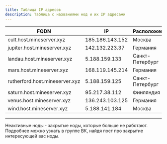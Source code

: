 ```yaml
---
title: Таблица IP адресов
description: Таблица с названиями нод и их IP адресами 
---
```


| FQDN                           | IP              | Расположение    | Активна |
|--------------------------------|-----------------|-----------------|---------|
| cult.host.mineserver.xyz       | 185.186.143.152 | Москва          | Да      |
| jupiter.host.mineserver.xyz    | 142.132.223.37  | Германия        | Да      |
| landau.host.mineserver.xyz     | 5.188.159.133   | Санкт-Петербург | Да      |
| mars.host.mineserver.xyz       | 168.119.145.214 | Германия        | Да      |
| rutherford.host.mineserver.xyz | 5.188.159.125   | Санкт-Петербург | Да      |
| saturn.host.mineserver.xyz     | 95.217.38.112   | Финляндия       | Да      |
| venus.host.mineserver.xyz      | 136.243.103.125 | Германия        | Да      |
| wind.host.mineserver.xyz       | 5.188.141.184   | Москва          | Да      |

---

Неактивные ноды - закрытые ноды, которые больше не работают.
Подробнее можно узнать в группе ВК, найдя пост про закрытие интересующей вас ноды.
